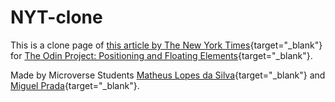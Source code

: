 # NYT-clone

This is a clone page of [this article by The New York Times](https://www.nytimes.com/2014/03/18/science/space/detection-of-waves-in-space-buttresses-landmark-theory-of-big-bang.html?_r=0){target="_blank"} for [The Odin Project: Positioning and Floating Elements](https://www.theodinproject.com/courses/html5-and-css3/lessons/positioning-and-floating-elements){target="_blank"}.

Made by Microverse Students [Matheus Lopes da Silva](https://github.com/matheus-fls){target="_blank"} and [Miguel Prada](https://github.com/mapra99){target="_blank"}.
